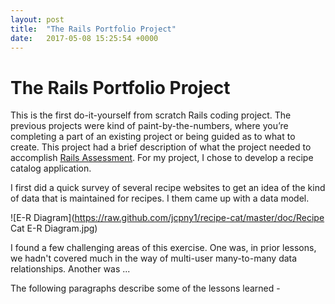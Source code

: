 ```yaml
---
layout: post
title:  "The Rails Portfolio Project"
date:   2017-05-08 15:25:54 +0000
---
```


# The Rails Portfolio Project
This is the first do-it-yourself from scratch Rails coding project. The previous projects were kind of paint-by-the-numbers, where you’re completing a part of an existing project or being guided as to what to create. This project had a brief description of what the project needed to accomplish [Rails Assessment](https://learn.co/lessons/rails-assessment). For my project, I chose to develop a recipe catalog application.

I first did a quick survey of several recipe websites to get an idea of the kind of data that is maintained for recipes. I them came up with a data model.

![E-R Diagram](https://raw.github.com/jcpny1/recipe-cat/master/doc/Recipe Cat E-R Diagram.jpg)

I found a few challenging areas of this exercise. One was, in prior lessons, we hadn't covered much in the way of multi-user many-to-many data relationships. Another was ...

The following paragraphs describe some of the lessons learned -

